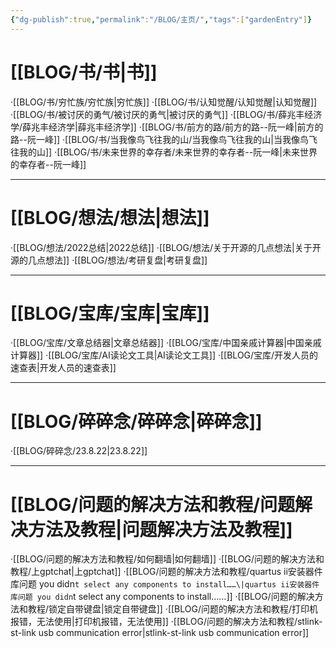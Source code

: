 ```yaml
---
{"dg-publish":true,"permalink":"/BLOG/主页/","tags":["gardenEntry"]}
---
```


# [[BLOG/书/书\|书]]

·[[BLOG/书/穷忙族/穷忙族\|穷忙族]]
·[[BLOG/书/认知觉醒/认知觉醒\|认知觉醒]]
·[[BLOG/书/被讨厌的勇气/被讨厌的勇气\|被讨厌的勇气]]
·[[BLOG/书/薛兆丰经济学/薛兆丰经济学\|薛兆丰经济学]]
·[[BLOG/书/前方的路/前方的路--阮一峰\|前方的路--阮一峰]]
·[[BLOG/书/当我像鸟飞往我的山/当我像鸟飞往我的山\|当我像鸟飞往我的山]]
·[[BLOG/书/未来世界的幸存者/未来世界的幸存者--阮一峰\|未来世界的幸存者--阮一峰]]

---
# [[BLOG/想法/想法\|想法]]
·[[BLOG/想法/2022总结\|2022总结]]
·[[BLOG/想法/关于开源的几点想法\|关于开源的几点想法]]
·[[BLOG/想法/考研复盘\|考研复盘]]

---
# [[BLOG/宝库/宝库\|宝库]]
·[[BLOG/宝库/文章总结器\|文章总结器]]
·[[BLOG/宝库/中国亲戚计算器\|中国亲戚计算器]]
·[[BLOG/宝库/AI读论文工具\|AI读论文工具]]
·[[BLOG/宝库/开发人员的速查表\|开发人员的速查表]]

---
# [[BLOG/碎碎念/碎碎念\|碎碎念]]
·[[BLOG/碎碎念/23.8.22\|23.8.22]]

---
# [[BLOG/问题的解决方法和教程/问题解决方法及教程\|问题解决方法及教程]]
·[[BLOG/问题的解决方法和教程/如何翻墙\|如何翻墙]]
·[[BLOG/问题的解决方法和教程/上gptchat\|上gptchat]]
·[[BLOG/问题的解决方法和教程/quartus ii安装器件库问题 you didn`t select any components to install……\|quartus ii安装器件库问题 you didn`t select any components to install……]]
·[[BLOG/问题的解决方法和教程/锁定自带键盘\|锁定自带键盘]]
·[[BLOG/问题的解决方法和教程/打印机报错，无法使用\|打印机报错，无法使用]]
·[[BLOG/问题的解决方法和教程/stlink-st-link usb communication error\|stlink-st-link usb communication error]]
